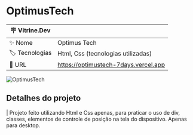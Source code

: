 # OptimusTech



| :placard: Vitrine.Dev |     |
| -------------  | --- |
| :sparkles: Nome        | Optimus Tech
| :label: Tecnologias | Html, Css (tecnologias utilizadas)
| :rocket: URL         | https://optimustech-7days.vercel.app


<!-- Inserir imagem com a #vitrinedev ao final do link -->

![OptimusTech](https://user-images.githubusercontent.com/111453394/204059376-f25abbdb-2105-4ae5-baac-63f1b4373bcb.png#vitrinedev)

## Detalhes do projeto

 | Projeto feito utilizando Html e Css apenas, para praticar o uso de div, classes, elementos de controle de posição na tela do dispositivo.
    Apenas para desktop.
